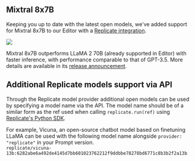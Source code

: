 ## Mixtral 8x7B

Keeping you up to date with the latest open models, we've added support for Mixtral 8x7B to our Editor with a [Replicate integration](https://replicate.com/).

<img src="../../../assets/images/87925f8-image.png" />


Mixtral 8x7B outperforms LLaMA 2 70B (already supported in Editor) with faster inference, with performance comparable to that of GPT-3.5. More details are available in its [release announcement](https://mistral.ai/news/mixtral-of-experts/).

## Additional Replicate models support via API

Through the Replicate model provider additional open models can be used by specifying a model name via the API. The model name should be of a similar form as the ref used when calling `replicate.run(ref)` using [Replicate's Python SDK](https://github.com/replicate/replicate-python).

For example, Vicuna, an open-source chatbot model based on finetuning LLaMA can be used with the following model name alongside `provider: "replicate"` in your Prompt version.  
`replicate/vicuna-13b:6282abe6a492de4145d7bb601023762212f9ddbbe78278bd6771c8b3b2f2a13b`